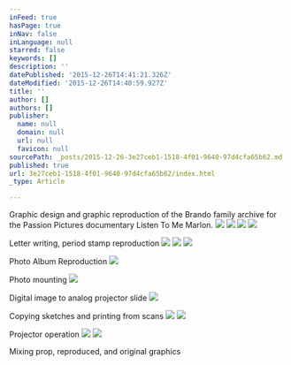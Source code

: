 ```yaml
---
inFeed: true
hasPage: true
inNav: false
inLanguage: null
starred: false
keywords: []
description: ''
datePublished: '2015-12-26T14:41:21.326Z'
dateModified: '2015-12-26T14:40:59.927Z'
title: ''
author: []
authors: []
publisher:
  name: null
  domain: null
  url: null
  favicon: null
sourcePath: _posts/2015-12-26-3e27ceb1-1518-4f01-9640-97d4cfa65b62.md
published: true
url: 3e27ceb1-1518-4f01-9640-97d4cfa65b62/index.html
_type: Article

---
```

Graphic design and graphic reproduction of the Brando family archive for the Passion Pictures documentary Listen To Me Marlon.
![](https://the-grid-user-content.s3-us-west-2.amazonaws.com/708e1e37-fb69-4114-8c73-b828131e2a0d.jpg)
![](https://the-grid-user-content.s3-us-west-2.amazonaws.com/998dfbcd-7366-4acf-ba8e-27c8bf125508.jpg)
![](https://the-grid-user-content.s3-us-west-2.amazonaws.com/76285013-6e95-4e5a-ab7e-eafa0fccd501.jpg)
![](https://the-grid-user-content.s3-us-west-2.amazonaws.com/48993a43-58b3-47a9-80b7-732d8fac160a.jpg)

Letter writing, period stamp reproduction
![](https://the-grid-user-content.s3-us-west-2.amazonaws.com/0d6faf2c-df49-4511-ab63-9f8d19ea4486.jpg)
![](https://the-grid-user-content.s3-us-west-2.amazonaws.com/a0c3ee35-d348-4933-8682-d62290a75683.jpg)
![](https://the-grid-user-content.s3-us-west-2.amazonaws.com/f9198e18-5270-4c2a-ae43-f43a1298a202.jpg)

Photo Album Reproduction
![](https://the-grid-user-content.s3-us-west-2.amazonaws.com/ca2c3508-99b3-49f7-8d6b-60314ed18a74.jpg)

Photo mounting
![](https://the-grid-user-content.s3-us-west-2.amazonaws.com/39ada1f7-6597-4d1f-bb35-e87a5a43e9be.jpg)

Digital image to analog projector slide ![](https://the-grid-user-content.s3-us-west-2.amazonaws.com/ced86faf-052c-4e34-b8d1-c6e7306fdc60.jpg)

Copying sketches and printing from scans
![](https://the-grid-user-content.s3-us-west-2.amazonaws.com/dd2bcd9b-ee8e-4e31-8c98-f3dfa25dfe93.jpg)
![](https://the-grid-user-content.s3-us-west-2.amazonaws.com/453b1814-dbd4-4a3c-a542-d5f56bd38446.jpg)

Projector operation
![](https://the-grid-user-content.s3-us-west-2.amazonaws.com/63a0c28d-3295-4ace-880c-3fe68fbc0b11.jpg)
![](https://the-grid-user-content.s3-us-west-2.amazonaws.com/a04d4bc5-ba0d-4664-9483-41f2447bfc4c.jpg)

Mixing prop, reproduced, and original graphics